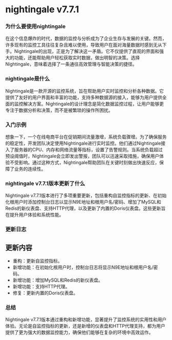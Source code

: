 # nightingale v7.7.1
### 为什么要使用nightingale

在这个信息爆炸的时代，数据的监控与分析成为了企业生存与发展的关键。然而，许多现有的监控工具往往复杂且难以使用，导致用户在面对海量数据时感到无从下手。Nightingale的出现，正是为了解决这一矛盾。它不仅提供了直观的界面和强大的功能，还能帮助用户轻松获取实时数据，做出明智的决策。选择Nightingale，意味着选择了一条通往高效管理与智能决策的捷径。

### nightingale是什么

Nightingale是一款开源的监控系统，旨在帮助用户实时监控和分析各种数据。它提供了友好的用户界面和丰富的功能，支持多种数据源的接入，能够为用户提供全面的监控解决方案。Nightingale的设计理念是简化数据监控过程，让用户能够更专注于数据分析和决策，而不是被繁琐的操作所困扰。

### 入门示例

想象一下，一个在线电商平台在促销期间流量激增，系统负载骤增。为了确保服务的稳定性，开发团队决定使用Nightingale进行实时监控。他们通过Nightingale接入了服务器的CPU、内存和网络流量等指标，设置了告警规则。当系统负载超过预设阈值时，Nightingale会立即发出警报，团队可以迅速采取措施，确保用户体验不受影响。通过这种方式，Nightingale帮助团队在关键时刻做出快速反应，保障了业务的连续性。

### nightingale v7.7.1版本更新了什么

Nightingale v7.7.1版本进行了多项重要更新，包括重构自监控指标的更新、在初始化根用户时添加控制台日志以显示N9E地址和根用户名/密码、增加了MySQL和Redis的新仪表盘、支持HTTP代理，以及更新了内置的Doris仪表盘。这些更新旨在提升用户体验和系统性能。

### 更新日志

## 更新内容
- 重构：更新自监控指标。
- 新增功能：在初始化根用户时，控制台日志将显示N9E地址和根用户名/密码。
- 新增功能：增加MySQL和Redis的新仪表盘。
- 新增功能：支持HTTP代理。
- 修复：更新内置的Doris仪表盘。

### 总结

Nightingale v7.7.1版本通过重构和新增功能，显著提升了监控系统的实用性和用户体验。无论是自监控指标的更新，还是新增的仪表盘和HTTP代理支持，都为用户提供了更为强大的数据监控能力，确保他们能够在复杂的环境中高效运作。